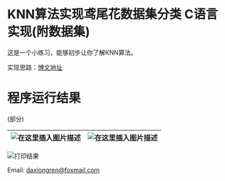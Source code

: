 # KNN算法实现鸢尾花数据集分类 C语言实现(附数据集)

这是一个小练习，能够初步让你了解KNN算法。

实现思路：[博文地址](https://blog.csdn.net/DaXiongRen/article/details/121594192)



# 程序运行结果

(部分)

| ![在这里插入图片描述](https://img-blog.csdnimg.cn/42b39a3fdbfc45dd829b2fb687ad83c0.png) | ![在这里插入图片描述](https://img-blog.csdnimg.cn/a7d0f50eeb5548acaa5d93b4a4b2a6f2.png) |
| :----------------------------------------------------------: | :----------------------------------------------------------: |



![打印结果](https://img-blog.csdnimg.cn/d06062b88d3843fda73b3532191813b8.png?x-oss-process=image/watermark,type_d3F5LXplbmhlaQ,shadow_50,text_Q1NETiBA5aSn54aK5Lq6,size_20,color_FFFFFF,t_70,g_se,x_16)



Email: daxiongren@foxmail.com

